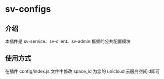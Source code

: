 # sv-configs

## 介绍
本插件是 sv-service、sv-client、sv-admin 框架的公共配置模块

## 使用方式
在插件 config/index.js 文件中修改 space_id 为您的 unicloud 云服务空间id即可